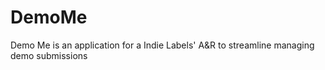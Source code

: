 # DemoMe
Demo Me is an application for a Indie Labels' A&amp;R to streamline managing demo submissions

